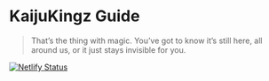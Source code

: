 # KaijuKingz Guide

> That’s the thing with magic. You’ve got to know it’s still here, all around us, or it just stays invisible for you.

[![Netlify Status](https://api.netlify.com/api/v1/badges/ddbda5ba-9cbe-4f76-93d2-3f8dc5ae7977/deploy-status)](https://app.netlify.com/sites/vibrant-panini-15813b/deploys)
